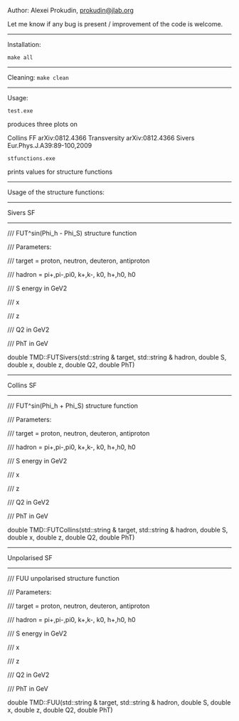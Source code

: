 Author: Alexei Prokudin, 
prokudin@jlab.org

Let me know if any bug is present / improvement of the code is welcome.


***************
Installation:

```make all```


***************
Cleaning:
```make clean```


***************
Usage:

```test.exe``` 

produces three plots on 

Collins FF   arXiv:0812.4366
Transversity arXiv:0812.4366
Sivers       Eur.Phys.J.A39:89-100,2009


```stfunctions.exe```

prints values for structure functions

***************
Usage of the structure functions:

*************** 
Sivers SF
***********************

/// FUT^sin(Phi_h - Phi_S) structure function

/// Parameters: 

/// target = proton, neutron, deuteron, antiproton

/// hadron = pi+,pi-,pi0, k+,k-, k0, h+,h0, h0

/// S energy in GeV2

/// x

/// z

/// Q2 in GeV2

/// PhT in GeV

double TMD::FUTSivers(std::string & target, std::string & hadron, double S, double x, double z, double Q2, double PhT) 

*************** 
Collins SF
***********************
 
/// FUT^sin(Phi_h + Phi_S) structure function

/// Parameters: 

/// target = proton, neutron, deuteron, antiproton

/// hadron = pi+,pi-,pi0, k+,k-, k0, h+,h0, h0

/// S energy in GeV2

/// x

/// z

/// Q2 in GeV2

/// PhT in GeV

double TMD::FUTCollins(std::string & target, std::string & hadron, double S, double x, double z, double Q2, double PhT)

*************** 
Unpolarised SF
***********************

/// FUU unpolarised structure function

/// Parameters: 

/// target = proton, neutron, deuteron, antiproton

/// hadron = pi+,pi-,pi0, k+,k-, k0, h+,h0, h0

/// S energy in GeV2

/// x

/// z

/// Q2 in GeV2

/// PhT in GeV

double TMD::FUU(std::string & target, std::string & hadron, double S, double x, double z, double Q2, double PhT)
 
